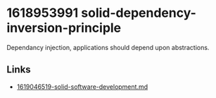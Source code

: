 # 1618953991 solid-dependency-inversion-principle

Dependancy injection, applications should depend upon abstractions.


## Links
- [1619046519-solid-software-development.md](1619046519-solid-software-development.md)
